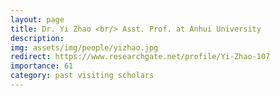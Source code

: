 ```yaml
---
layout: page
title: Dr. Yi Zhao <br/> Asst. Prof. at Anhui University
description:
img: assets/img/people/yizhao.jpg
redirect: https://www.researchgate.net/profile/Yi-Zhao-107
importance: 61
category: past visiting scholars
---
```


